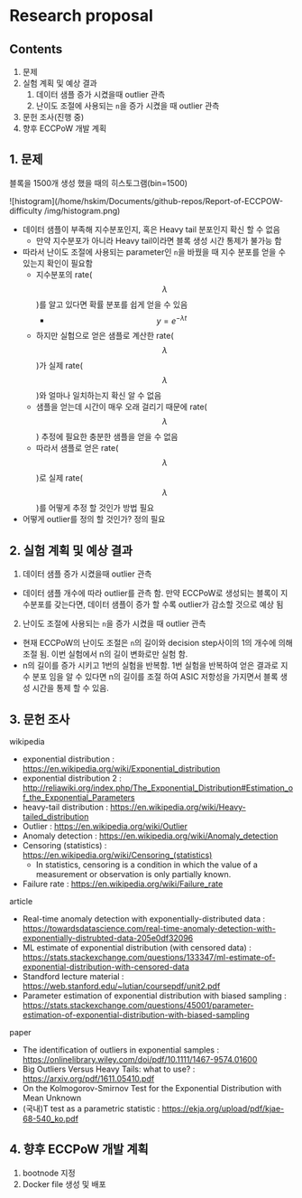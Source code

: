 # Research proposal

## Contents

1. 문제
2. 실험 계획 및 예상 결과
   1. 데이터 샘플 증가 시켰을때 outlier 관측
   2. 난이도 조절에 사용되는 `n`을 증가 시켰을 때 outlier 관측
3. 문헌 조사(진행 중)
4. 향후  ECCPoW 개발 계획

## 1. 문제

블록을 1500개 생성 했을 때의 히스토그램(bin=1500)

![histogram](/home/hskim/Documents/github-repos/Report-of-ECCPOW-difficulty /img/histogram.png)

- 데이터 샘플이 부족해 지수분포인지, 혹은 Heavy tail 분포인지 확신 할 수 없음
  - 만약 지수분포가 아니라 Heavy tail이라면 블록 생성 시간 통제가 불가능 함
- 따라서 난이도 조절에 사용되는 parameter인 `n`을 바꿨을 때 지수 분포를 얻을 수 있는지 확인이 필요함
  - 지수분포의 rate($$\lambda$$)를 알고 있다면 확률 분포를 쉽게 얻을 수 있음
    - $$y = e^{-\lambda t}$$
  - 하지만 실험으로 얻은 샘플로 계산한 rate($$\lambda$$)가 실제 rate($$\lambda$$)와 얼마나 일치하는지 확신 알 수 없음
  - 샘플을 얻는데 시간이 매우 오래 걸리기 때문에 rate($$\lambda$$) 추정에 필요한 충분한 샘플을 얻을 수 없음
  - 따라서 샘플로 얻은 rate($$\lambda$$)로 실제 rate($$\lambda$$)를 어떻게 추정 할 것인가 방법 필요
- 어떻게 outlier를 정의 할 것인가? 정의 필요

## 2.  실험 계획 및 예상 결과

1. 데이터 샘플 증가 시켰을때 outlier 관측

- 데이터 샘플 개수에 따라 outlier를 관측 함. 만약 ECCPoW로 생성되는 블록이 지수분포를 갖는다면, 데이터 샘플이 증가 할 수록 outlier가 감소할 것으로 예상 됨

2. 난이도 조절에 사용되는 `n`을 증가 시켰을 때 outlier 관측

- 현재 ECCPoW의 난이도 조절은 `n`의 길이와  decision step사이의 1의 개수에 의해 조절 됨. 이번 실험에서 n의 길이 변화로만 실험 함.
- n의 길이를 증가 시키고 1번의 실험을 반복함. 1번 실험을 반복하여 얻은 결과로 지수 분포 임을 알 수 있다면 n의 길이를 조절 하여 ASIC 저항성을 가지면서 블록 생성 시간을 통제 할 수 있음.

## 3. 문헌 조사

wikipedia

- exponential distribution : https://en.wikipedia.org/wiki/Exponential_distribution
- exponential distribution 2 : http://reliawiki.org/index.php/The_Exponential_Distribution#Estimation_of_the_Exponential_Parameters
- heavy-tail distribution : https://en.wikipedia.org/wiki/Heavy-tailed_distribution
- Outlier : https://en.wikipedia.org/wiki/Outlier
- Anomaly detection : https://en.wikipedia.org/wiki/Anomaly_detection
- Censoring (statistics) : https://en.wikipedia.org/wiki/Censoring_(statistics)
  - In statistics, censoring is a condition in which the value of a measurement or observation is only partially known. 
- Failure rate : https://en.wikipedia.org/wiki/Failure_rate

article

- Real-time anomaly detection with exponentially-distributed data : https://towardsdatascience.com/real-time-anomaly-detection-with-exponentially-distrubted-data-205e0df32096
- ML estimate of exponential distribution (with censored data) : https://stats.stackexchange.com/questions/133347/ml-estimate-of-exponential-distribution-with-censored-data
- Standford lecture material : https://web.stanford.edu/~lutian/coursepdf/unit2.pdf
- Parameter estimation of exponential distribution with biased sampling : https://stats.stackexchange.com/questions/45001/parameter-estimation-of-exponential-distribution-with-biased-sampling

paper

- The identification of outliers in exponential samples : https://onlinelibrary.wiley.com/doi/pdf/10.1111/1467-9574.01600
- Big Outliers Versus Heavy Tails:  what to use? : https://arxiv.org/pdf/1611.05410.pdf
- On the Kolmogorov-Smirnov Test for the Exponential Distribution with Mean Unknown
- (국내)T test as a parametric statistic :  https://ekja.org/upload/pdf/kjae-68-540_ko.pdf

## 4. 향후  ECCPoW 개발 계획

1.  bootnode 지정
2.  Docker file 생성 및 배포

